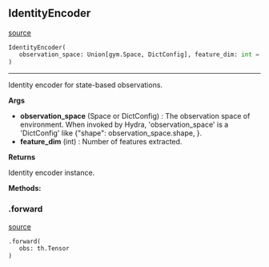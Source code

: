 #


## IdentityEncoder
[source](https://github.com/RLE-Foundation/Hsuanwu\blob\main\hsuanwu/xploit/encoder/identity_encoder.py\#L11)
```python 
IdentityEncoder(
   observation_space: Union[gym.Space, DictConfig], feature_dim: int = 64
)
```


---
Identity encoder for state-based observations.


**Args**

* **observation_space** (Space or DictConfig) : The observation space of environment. When invoked by Hydra,
    'observation_space' is a 'DictConfig' like {"shape": observation_space.shape, }.
* **feature_dim** (int) : Number of features extracted.


**Returns**

Identity encoder instance.


**Methods:**


### .forward
[source](https://github.com/RLE-Foundation/Hsuanwu\blob\main\hsuanwu/xploit/encoder/identity_encoder.py\#L31)
```python
.forward(
   obs: th.Tensor
)
```

